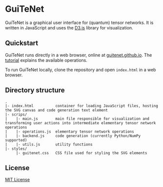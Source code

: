 # GuiTeNet

GuiTeNet is a graphical user interface for (quantum) tensor networks. It is written in JavaScript and uses the [D3.js](https://d3js.org) library for visualization.


## Quickstart

GuiTeNet runs directly in a web browser, online at [guitenet.github.io](https://guitenet.github.io). The [tutorial](https://guitenet.github.io/tutorial.html) explains the available operations.

To run GuiTeNet locally, clone the repository and open `index.html` in a web browser.


## Directory structure

```
.
|- index.html          container for loading JavaScript files, hosting the SVG canvas and code generation text element
|- scrips/
|    |- main.js        main file responsible for visualization and transforming user actions into intermediate elementary tensor network operations
|    |- operations.js  elementary tensor network operations
|    |- backend.js     code generation (currently Python/NumPy supported)
|    |- utils.js       utility functions
|- styles/
     |- guitenet.css   CSS file used for styling the SVG elements
```


## License

[MIT License](https://github.com/GuiTeNet/guitenet/blob/master/LICENSE)
